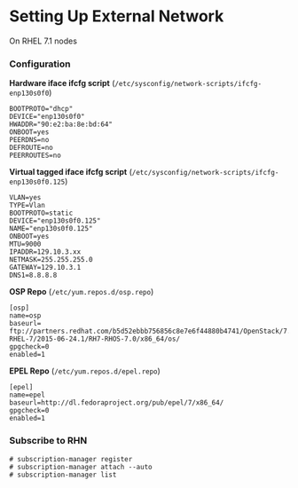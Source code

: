 # Setting Up External Network
On RHEL 7.1 nodes 

### Configuration

  **Hardware iface ifcfg script** (`/etc/sysconfig/network-scripts/ifcfg-enp130s0f0`)

```
BOOTPROTO="dhcp"
DEVICE="enp130s0f0"
HWADDR="90:e2:ba:8e:bd:64"
ONBOOT=yes
PEERDNS=no
DEFROUTE=no
PEERROUTES=no
```

**Virtual tagged iface ifcfg script** (`/etc/sysconfig/network-scripts/ifcfg-enp130s0f0.125`)

```
VLAN=yes
TYPE=Vlan
BOOTPROTO=static
DEVICE="enp130s0f0.125"
NAME="enp130s0f0.125"
ONBOOT=yes
MTU=9000
IPADDR=129.10.3.xx
NETMASK=255.255.255.0
GATEWAY=129.10.3.1
DNS1=8.8.8.8
```

  **OSP Repo** (`/etc/yum.repos.d/osp.repo`)
```
[osp]
name=osp
baseurl= ftp://partners.redhat.com/b5d52ebbb756856c8e7e6f44880b4741/OpenStack/7.0-RHEL-7/2015-06-24.1/RH7-RHOS-7.0/x86_64/os/
gpgcheck=0
enabled=1
```

  **EPEL Repo** (`/etc/yum.repos.d/epel.repo`)
```
[epel]
name=epel
baseurl=http://dl.fedoraproject.org/pub/epel/7/x86_64/
gpgcheck=0
enabled=1
```

### Subscribe to RHN
```
# subscription-manager register
# subscription-manager attach --auto
# subscription-manager list
```

